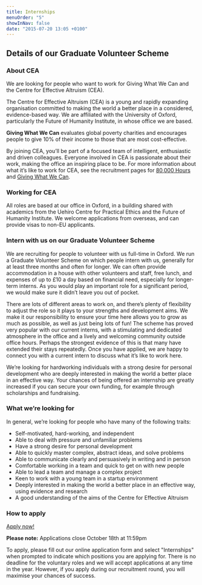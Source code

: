 ```yaml
---
title: Internships
menuOrder: "5"
showInNav: false
date: "2015-07-20 13:05 +0100"
---
```


## Details of our Graduate Volunteer Scheme

### About CEA

We are looking for people who want to work for Giving What We Can and the Centre for Effective Altruism (CEA).

The Centre for Effective Altruism (CEA) is a young and rapidly expanding organisation committed to making the world a better place in a considered, evidence-based way. We are affiliated with the University of Oxford, particularly the Future of Humanity Institute, in whose office we are based.

**Giving What We Can** evaluates global poverty charities and encourages people to give 10% of their income to those that are most cost-effective.

By joining CEA, you’ll be part of a focused team of intelligent, enthusiastic and driven colleagues. Everyone involved in CEA is passionate about their work, making the office an inspiring place to be. For more information about what it’s like to work for CEA, see the recruitment pages for [80,000 Hours](https://80000hours.org/about/work-with-us/) and [Giving What We Can](https://www.givingwhatwecan.org/get-involved/volunteer-or-work-us).

### Working for CEA

All roles are based at our office in Oxford, in a building shared with academics from the Uehiro Centre for Practical Ethics and the Future of Humanity Institute. We welcome applications from overseas, and can provide visas to non-EU applicants.

### Intern with us on our Graduate Volunteer Scheme

We are recruiting for people to volunteer with us full-time in Oxford. We run a Graduate Volunteer Scheme on which people intern with us, generally for at least three months and often for longer. We can often provide accommodation in a house with other volunteers and staff, free lunch, and expenses of up to £10 a day based on financial need, especially for longer-term interns. As you would play an important role for a significant period, we would make sure it didn’t leave you out of pocket.

There are lots of different areas to work on, and there’s plenty of flexibility to adjust the role so it plays to your strengths and development aims. We make it our responsibility to ensure your time here allows you to grow as much as possible, as well as just being lots of fun! The scheme has proved very popular with our current interns, with a stimulating and dedicated atmosphere in the office and a lively and welcoming community outside office hours. Perhaps the strongest evidence of this is that many have extended their stays repeatedly. Once you have applied, we are happy to connect you with a current intern to discuss what it’s like to work here. 

We’re looking for hardworking individuals with a strong desire for personal development who are deeply interested in making the world a better place in an effective way. Your chances of being offered an internship are greatly increased if you can secure your own funding, for example through scholarships and fundraising.

### What we’re looking for

In general, we’re looking for people who have many of the following traits:

- Self-motivated, hard-working, and independent
- Able to deal with pressure and unfamiliar problems
- Have a strong desire for personal development
- Able to quickly master complex, abstract ideas, and solve problems
- Able to communicate clearly and persuasively in writing and in person
- Comfortable working in a team and quick to get on with new people
- Able to lead a team and manage a complex project
- Keen to work with a young team in a startup environment
- Deeply interested in making the world a better place in an effective way, using evidence and research
- A good understanding of the aims of the Centre for Effective Altruism

### How to apply

<p class="center"><a href="https://eaglobal.typeform.com/to/nUNz0z" class="btn btn-primary btn-lg"  target="_blank"><i class="fa fa-edit"></i> Apply now!</a></p>
  
<div class="alert alert-info center"><i class="fa fa-exclamation-triangle"></i> <strong>Please note:</strong> Applications close October 18th at 11:59pm</div> 

To apply, please fill out our online application form and select "Internships" when prompted to indicate which positions you are applying for. There is no deadline for the voluntary roles and we will accept applications at any time in the year. However, if you apply during our recruitment round, you will maximise your chances of success.
